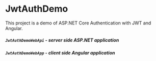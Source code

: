 # JwtAuthDemo

This project is a demo of ASP.NET Core Authentication with JWT and Angular.

##### `JwtAuthDemoWebApi` - server side ASP.NET application
##### `JwtAuthDemoWebApp` - client side Angular application
